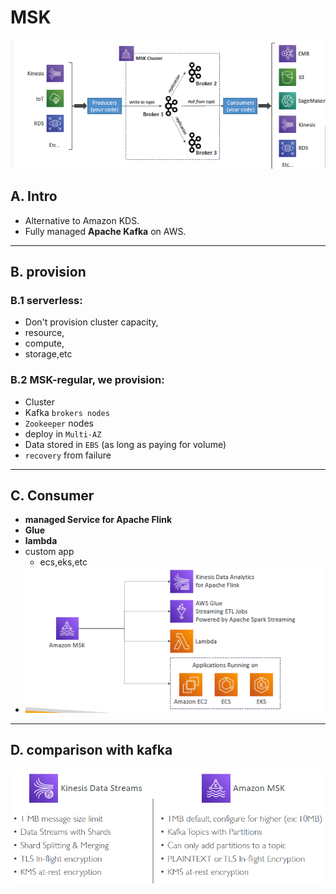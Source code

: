 # MSK
![img_4.png](../99_img/moreSrv/analytics-2/img_4.png)
## A. Intro
- Alternative to Amazon KDS.
- Fully managed **Apache Kafka** on AWS.

---
## B. provision
###  B.1 **serverless**: 
  - Don't provision cluster capacity, 
  - resource, 
  - compute, 
  - storage,etc

### B.2 **MSK-regular**, we provision:
  - Cluster
  - Kafka `brokers nodes` 
  - `Zookeeper` nodes
  - deploy in `Multi-AZ`
  - Data stored in `EBS` (as long as paying for volume)
  - `recovery` from failure

---  
## C. Consumer 
- **managed Service for Apache Flink**
- **Glue**
- **lambda** 
- custom app
  - ecs,eks,etc
- ![img_6.png](../99_img/moreSrv/analytics-2/img_6.png)

---
## D. comparison with kafka 
![img.png](../99_img/dva/img-msk.png)